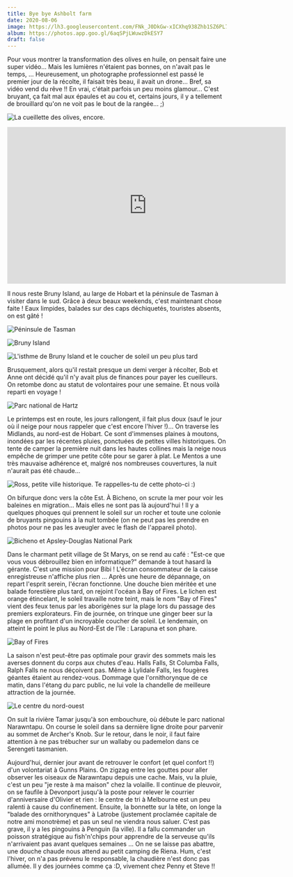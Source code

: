 ```yaml
---
title: Bye bye Ashbolt farm
date: 2020-08-06
image: https://lh3.googleusercontent.com/FNk_J0DkGw-xICXhq938Zhb1SZ6PL7iO84iM-FcvXNo_fiy30EgehUEfxSpQ5eKxfp5e6I9k2qLmQbg40Wt18LbG-pc-RwcRcUZ45CKBfFdhZPYXa1V7q8pfVTxu7Q5UzAYx6v2CLig
album: https://photos.app.goo.gl/6aqSPjLWuwzDkESY7
draft: false
---
```


Pour vous montrer la transformation des olives en huile, on pensait faire une super vidéo... Mais les lumières n'étaient pas bonnes, on n'avait pas le temps, ... Heureusement, un photographe professionnel est passé le premier jour de la récolte, il faisait très beau, il avait un drone... Bref, sa vidéo vend du rêve !! En vrai, c'était parfois un peu moins glamour... C'est bruyant, ça fait mal aux épaules et au cou et, certains jours, il y a tellement de brouillard qu'on ne voit pas le bout de la rangée... ;)

![La cueillette des olives, encore.](https://lh3.googleusercontent.com/n4_0dKzaqBFcGuuAuTk-eJOblBZYZAXO-rlwVILxuBDBbE9AOPqLLp4RdM9-NZrNhfW3eeRnAUsdW7AprT-idUQ_rL6h8Xd48WLP4DgSW8kO_7Tch1ElNiWSkih0_1JGSyDZAFAOLkE)

<iframe src="https://player.vimeo.com/video/427946963" width="640" height="360" frameborder="0" allow="autoplay; fullscreen" allowfullscreen></iframe>

Il nous reste Bruny Island, au large de Hobart et la péninsule de Tasman à visiter dans le sud. Grâce à deux beaux weekends, c'est maintenant chose faite ! Eaux limpides, balades sur des caps déchiquetés, touristes absents, on est gâté !

![Péninsule de Tasman](https://lh3.googleusercontent.com/l_bjLZTaiFwRBmLvwaKh6NxvWBAWv_VVP_HvTfnjzUF3dnd60OEU3Tr4JrYYioHN7h5Zczzx4JCsQPS1gWdQk4OgtbiPhYHlqnn0UnPzfnpRxKpWWnwdoKjx9Ez_Px_Y6A99FMSS8Bs)

![Bruny Island](https://lh3.googleusercontent.com/qRWUojzjldg8UQkdnjl7PGiDXq_iQpRRU8W0RQZtbyvvRucwTfcAnEUlJ-7rPVX1250lDhdQ1S-m5H0ia4QfsCLzv6n3wRwNZzjbG1dadetIrVzM0lzQ58EtpCX2TgNUYqG-E2t5Cw4)

![L'isthme de Bruny Island et le coucher de soleil un peu plus tard](https://lh3.googleusercontent.com/xRDiGYEVZXzoLBJCFvTSGasYt3Z6-aPEJSNOSamweP7W9WFMLa-tow3CkS3DsnleKIr-AuOwkXpTtgO7r5LwCtbs-CtrUH8KwScsgF2Wpc8iCveogj66chWnb_NxXT9wpZokvN69QWA)

Brusquement, alors qu'il restait presque un demi verger à récolter, Bob et Anne ont décidé qu'il n'y avait plus de finances pour payer les cueilleurs. On retombe donc au statut de volontaires pour une semaine. Et nous voilà reparti en voyage !

![Parc national de Hartz](https://lh3.googleusercontent.com/CpF9BOqBZaLlU_ykRtAa9WRx9lIX69X-VJGpwcIxewqnXwJROWPqJIJNP8E0yglJ0WhfnMxfz_eynumqk2r8RXJXR5lsJglgIUpJOat9rDM5dkZVYXn0tJCXkFhqEcrMppO_q76m9fM)

Le printemps est en route, les jours rallongent, il fait plus doux (sauf le jour où il neige pour nous rappeler que c'est encore l'hiver !)... On traverse les Midlands, au nord-est de Hobart. Ce sont d'immenses plaines à moutons, inondées par les récentes pluies, ponctuées de petites villes historiques. On tente de camper la première nuit dans les hautes collines mais la neige nous empêche de grimper une petite côte pour se garer à plat. Le Mentos a une très mauvaise adhérence et, malgré nos nombreuses couvertures, la nuit n'aurait pas été chaude...

![Ross, petite ville historique. Te rappelles-tu de [cette photo-ci](https://lh3.googleusercontent.com/OionzKi9EfVdMvbJhv5maFxqByNDPr9-045RP9ukTbgsBWq_SGB82M5SqI_-Gfa_SJFc4JN_AayXmTjfogmLSSOVSMAjZoWKzuKh-XBD9qsFCzkft2zb3ka1HedW7bCKagxGVvb6ZlI) :)](https://lh3.googleusercontent.com/vqojRqZZWbWgCvwwzNSoqnfSak9-jcV-HdrRn3_4Rj_C0HNeXP7kIAS19j1swCDRIl893T4s65GCTa5xal9jRExj-fYcDbPaZ-3APpSNayWb75JKOpmikLejT63tTF4WbQQHzfEn9WM)

On bifurque donc vers la côte Est. À Bicheno, on scrute la mer pour voir les baleines en migration... Mais elles ne sont pas là aujourd'hui ! Il y a quelques phoques qui prennent le soleil sur un rocher et toute une colonie de bruyants pingouins à la nuit tombée (on ne peut pas les prendre en photos pour ne pas les aveugler avec le flash de l'appareil photo).

![Bicheno et Apsley-Douglas National Park](https://lh3.googleusercontent.com/yOXB2HyR0uxiTdsgR679b7rUWcpOw-n1OoAD70hpUF8MKu78oJrGZH4W7ACJMcmi8gvCugLJa1KonzI212fAhhE725_CXkbNIGE_ncPNB7Xv3J6fDS5gPOWtDE2sDk2CzLo8gtPemog)

Dans le charmant petit village de St Marys, on se rend au café : "Est-ce que vous vous débrouillez bien en informatique?" demande à tout hasard la gérante. C'est une mission pour Bibi ! L'écran consommateur de la caisse enregistreuse n'affiche plus rien ... Après une heure de dépannage, on repart l'esprit serein, l'écran fonctionne. Une douche bien méritée et une balade forestière plus tard, on rejoint l'océan à Bay of Fires. Le lichen est orange étincelant, le soleil travaille notre teint, mais le nom "Bay of Fires" vient des feux tenus par les aborigènes sur la plage lors du passage des premiers explorateurs. Fin de journée, on trinque une ginger beer sur la plage en profitant d'un incroyable coucher de soleil.  Le lendemain, on atteint le point le plus au Nord-Est de l'île : Larapuna et son phare.

![Bay of Fires](https://lh3.googleusercontent.com/TDcqiIi7C_4CuoLvzRs7JI0WxYzmfb81AuxUyaFed6iloKbRjVd15Ni18c6ruNGNOvaLJHORR2bZS8FVmqiNfCIWBtfFkpVA9jR-AFE4n0o8oIzqZaSmoVph5s9aj_RlHcQENcaIids)

La saison n'est peut-être pas optimale pour gravir des sommets mais les averses donnent du corps aux chutes d'eau. Halls Falls, St Columba Falls, Ralph Falls ne nous déçoivent pas. Même à Lylidale Falls, les fougères géantes étaient au rendez-vous. Dommage que l'ornithorynque de ce matin, dans l'étang du parc public, ne lui vole la chandelle de meilleure attraction de la journée. 

![Le centre du nord-ouest](https://lh3.googleusercontent.com/NUbPiIM35V1WBVagDSm-WOgRRcMqKabNU4OwrEz-qcCdyjCG6gvJjvd_IGaOUkjK5qp642jccSKpyFH3gKD6yM4OqVoYwqsJ6XpckXyi3Qk7Ysv0UIIw6tCLQhUvo2Lfja2O0cuCkLQ)

On suit la rivière Tamar jusqu'à son embouchure, où débute le parc national Narawntapu. On course le soleil dans sa dernière ligne droite pour parvenir au sommet de Archer's Knob. Sur le retour, dans le noir, il faut faire attention à ne pas trébucher sur un wallaby ou pademelon dans ce Serengeti tasmanien.

Aujourd'hui, dernier jour avant de retrouver le confort (et quel confort !!) d'un volontariat à Gunns Plains. On zigzag entre les gouttes pour aller observer les oiseaux de Narawntapu depuis une cache. Mais, vu la pluie, c'est un peu "je reste à ma maison" chez la volaille. Il continue de pleuvoir, on se faufile à Devonport jusqu'à la poste pour relever le courrier d'anniversaire d'Olivier et rien : le centre de tri à Melbourne est un peu ralenti à cause du confinement. Ensuite, la bonnette sur la tête, on longe la "balade des ornithorynques" à Latrobe (justement proclamée capitale de notre ami monotrème) et pas un seul ne viendra nous saluer. C'est pas grave, il y a les pingouins à Penguin (la ville). Il a fallu commander un poisson stratégique au fish'n'chips pour apprendre de la serveuse qu'ils n'arrivaient pas avant quelques semaines ... On ne se laisse pas abattre, une douche chaude nous attend au petit camping de Riena. Hum, c'est l'hiver, on n'a pas prévenu le responsable, la chaudière n'est donc pas allumée. Il y des journées comme ça :D, vivement chez Penny et Steve !!
